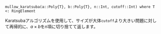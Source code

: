 ```
mullow_karatsuba(a::Poly{T}, b::Poly{T}, n::Int, cutoff::Int) where T <: RingElement
```

Karatsubaアルゴリズムを使用して、サイズが大体`cutoff`より大きい問題に対して再帰的に、$a \times b$を$n$項に切り捨てて返します。

